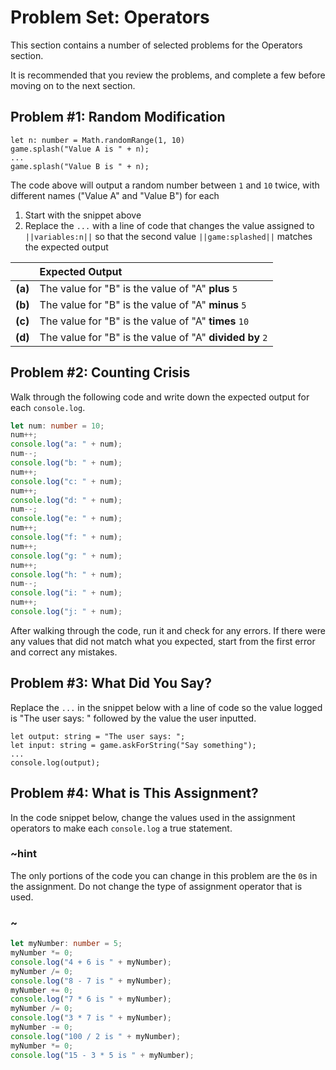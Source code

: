 # Problem Set: Operators

This section contains a number of selected problems for the Operators section.

It is recommended that you review the problems, and complete a few before
moving on to the next section.

## Problem #1: Random Modification

```typescript-ignore
let n: number = Math.randomRange(1, 10)
game.splash("Value A is " + n);
...
game.splash("Value B is " + n);
```

The code above will output a random number between ``1`` and ``10`` twice,
with different names ("Value A" and "Value B") for each

1. Start with the snippet above
2. Replace the ``...`` with a line of code that changes the value assigned to
``||variables:n||`` so that the second value ``||game:splashed||`` matches the expected output

|           | Expected Output                                               |
| :-------: | :------------------------------------------------------------ |
| **(a)**   | The value for "B" is the value of "A" **plus** ``5``          |
| **(b)**   | The value for "B" is the value of "A" **minus** ``5``         |
| **(c)**   | The value for "B" is the value of "A" **times** ``10``        |
| **(d)**   | The value for "B" is the value of "A" **divided by** ``2``    |

## Problem #2: Counting Crisis

Walk through the following code and write down the expected output for each ``console.log``.

```typescript
let num: number = 10;
num++;
console.log("a: " + num);
num--;
console.log("b: " + num);
num++;
console.log("c: " + num);
num++;
console.log("d: " + num);
num--;
console.log("e: " + num);
num++;
console.log("f: " + num);
num++;
console.log("g: " + num);
num++;
console.log("h: " + num);
num--;
console.log("i: " + num);
num++;
console.log("j: " + num);
```

After walking through the code, run it and check for any errors.
If there were any values that did not match what you expected,
start from the first error and correct any mistakes.

## Problem #3: What Did You Say?

Replace the ``...`` in the snippet below with a line of code so the value logged is
"The user says: " followed by the value the user inputted.

```typescript-ignore
let output: string = "The user says: ";
let input: string = game.askForString("Say something");
...
console.log(output);
```

## Problem #4: What is This Assignment?

In the code snippet below, change the values used in the assignment operators to
make each ``console.log`` a true statement.

### ~hint

The only portions of the code you can change in this problem are the ``0``s in the assignment.
Do not change the type of assignment operator that is used.

### ~

```typescript
let myNumber: number = 5;
myNumber *= 0;
console.log("4 + 6 is " + myNumber);
myNumber /= 0;
console.log("8 - 7 is " + myNumber);
myNumber += 0;
console.log("7 * 6 is " + myNumber);
myNumber /= 0;
console.log("3 * 7 is " + myNumber);
myNumber -= 0;
console.log("100 / 2 is " + myNumber);
myNumber *= 0;
console.log("15 - 3 * 5 is " + myNumber);
```
